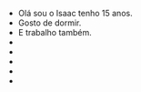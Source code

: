 - Olá sou o Isaac tenho 15 anos.
- Gosto de dormir.
- E trabalho também.
- 
- 
-
- 
-







<!---
kellington1533/kellington1533 is a ✨ special ✨ repository because its `README.md` (this file) appears on your GitHub profile.
You can click the Preview link to take a look at your changes.
--->

